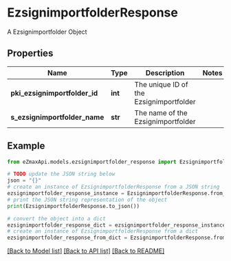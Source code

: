 # EzsignimportfolderResponse

A Ezsignimportfolder Object

## Properties

Name | Type | Description | Notes
------------ | ------------- | ------------- | -------------
**pki_ezsignimportfolder_id** | **int** | The unique ID of the Ezsignimportfolder | 
**s_ezsignimportfolder_name** | **str** | The name of the Ezsignimportfolder | 

## Example

```python
from eZmaxApi.models.ezsignimportfolder_response import EzsignimportfolderResponse

# TODO update the JSON string below
json = "{}"
# create an instance of EzsignimportfolderResponse from a JSON string
ezsignimportfolder_response_instance = EzsignimportfolderResponse.from_json(json)
# print the JSON string representation of the object
print(EzsignimportfolderResponse.to_json())

# convert the object into a dict
ezsignimportfolder_response_dict = ezsignimportfolder_response_instance.to_dict()
# create an instance of EzsignimportfolderResponse from a dict
ezsignimportfolder_response_from_dict = EzsignimportfolderResponse.from_dict(ezsignimportfolder_response_dict)
```
[[Back to Model list]](../README.md#documentation-for-models) [[Back to API list]](../README.md#documentation-for-api-endpoints) [[Back to README]](../README.md)


